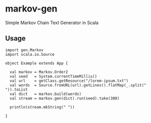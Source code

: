 # markov-gen
Simple Markov Chain Text Generator in Scala

## Usage

```tut:silent
import gen.Markov
import scala.io.Source

object Example extends App {

  val markov = Markov.Order2
  val seed   = System.currentTimeMillis()
  val url    = getClass.getResource("/lorem-ipsum.txt")
  val words  = Source.fromURL(url).getLines().flatMap(_.split(" ")).toList
  val dict   = markov.build(words)
  val stream = markov.gen(dict).run(seed).take(300)

  println(stream.mkString(" "))

}
```
